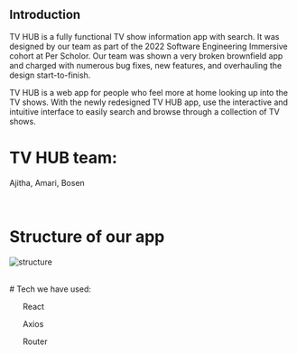 ## Introduction
<p> TV HUB is a fully functional TV show information app with search. It was designed by our team as part of the 2022 Software Engineering Immersive cohort at Per Scholor. Our team was shown a very broken brownfield app and charged with numerous bug fixes, new features, and overhauling the design start-to-finish. <p>

TV HUB is a web app for people who feel more at home looking up into the TV shows. With the newly redesigned TV HUB app, use the interactive and intuitive interface to easily search and browse through a collection of TV shows.

# TV HUB team:
Ajitha, Amari, Bosen

<br />

# Structure of our app

![structure](.src/images/structure.GIF) 

<br />
# Tech we have used: 

<ul> React </ul>
<ul> Axios </ul>
<ul> Router </ul>
